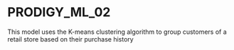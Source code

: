 # PRODIGY_ML_02
This model uses the K-means clustering algorithm to group customers of a retail store based on their purchase history
